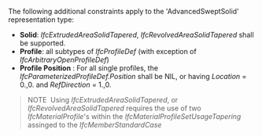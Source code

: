The following additional constraints apply to the 'AdvancedSweptSolid' representation type:

* **Solid**: _IfcExtrudedAreaSolidTapered_, _IfcRevolvedAreaSolidTapered_ shall be supported. 
* **Profile**: all subtypes of _IfcProfileDef_ (with exception of _IfcArbitraryOpenProfileDef_)
* **Profile Position** : For all single profiles, the _IfcParameterizedProfileDef.Position_ shall be NIL, or having _Location_ = 0.,0. and _RefDirection_ = 1.,0.

> NOTE&nbsp; Using _IfcExtrudedAreaSolidTapered_, or _IfcRevolvedAreaSolidTapered_ requires the use of two _IfcMaterialProfile_'s within the _IfcMaterialProfileSetUsageTapering_ assinged to the _IfcMemberStandardCase_